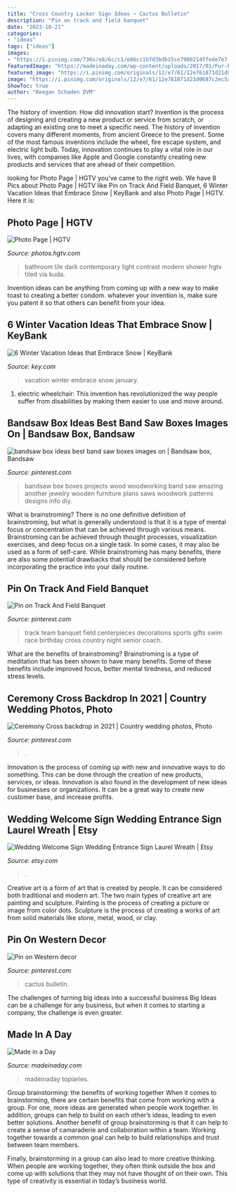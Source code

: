 ```yaml
---
title: "Cross Country Locker Sign Ideas ~ Cactus Bulletin"
description: "Pin on track and field banquet"
date: "2023-10-21"
categories:
- "ideas"
tags: ["ideas"]
images:
- "https://i.pinimg.com/736x/e8/6c/c1/e86cc1bfd3bdb15ce7980214ffede7e7--paper-cactus-bulletin-board-paper.jpg"
featuredImage: "https://madeinaday.com/wp-content/uploads/2017/01/Fur-heart-home.jpg"
featured_image: "https://i.pinimg.com/originals/12/e7/61/12e761871d21d0687c2ec5a183464267.jpg"
image: "https://i.pinimg.com/originals/12/e7/61/12e761871d21d0687c2ec5a183464267.jpg"
ShowToc: true
author: "Keegan Schaden DVM"
---
```



The history of invention: How did innovation start?
Invention is the process of designing and creating a new product or service from scratch, or adapting an existing one to meet a specific need. The history of invention covers many different moments, from ancient Greece to the present. Some of the most famous inventions include the wheel, fire escape system, and electric light bulb. Today, innovation continues to play a vital role in our lives, with companies like Apple and Google constantly creating new products and services that are ahead of their competition.

	

		
looking for Photo Page | HGTV you've came to the right web. We have 8 Pics about Photo Page | HGTV like Pin on Track And Field Banquet, 6 Winter Vacation Ideas that Embrace Snow | KeyBank and also Photo Page | HGTV. Here it is:
		
    
## Photo Page | HGTV

<img loading=lazy src="http://hgtvhome.sndimg.com/content/dam/images/hgtv/fullset/2016/1/25/1/Iverson-Signature-Homes_Grand-Vista_44.jpg.rend.hgtvcom.616.411.suffix/1453756697612.jpeg" onerror="this.onerror=null;this.src='https://tse2.mm.bing.net/th?id=OIP.mDwqb5KbeykL_ZcbmSMzkAEyDM&amp;pid=15.1';" alt="Photo Page | HGTV">

_Source: photos.hgtv.com_

>bathroom tile dark contemporary light contrast modern shower hgtv tiled via kuda. 

	

Invention ideas can be anything from coming up with a new way to make toast to creating a better condom. whatever your invention is, make sure you patent it so that others can benefit from your idea.

    
## 6 Winter Vacation Ideas That Embrace Snow | KeyBank

<img loading=lazy src="https://www.key.com/kco/images/winter_vacation_ideas_1000x480.jpg" onerror="this.onerror=null;this.src='https://tse3.mm.bing.net/th?id=OIP.jy-EqR4aT9RZx3IMLgq2BgHaDj&amp;pid=15.1';" alt="6 Winter Vacation Ideas that Embrace Snow | KeyBank">

_Source: key.com_

>vacation winter embrace snow january. 

	

1) electric wheelchair: This invention has revolutionized the way people suffer from disabilities by making them easier to use and move around.

    
## Bandsaw Box Ideas Best Band Saw Boxes Images On | Bandsaw Box, Bandsaw

<img loading=lazy src="https://i.pinimg.com/736x/e0/71/4d/e0714dda484bccdc2131c666b12c794e.jpg" onerror="this.onerror=null;this.src='https://tse1.mm.bing.net/th?id=OIP.O-nJCC0btQlc5HgNuOUfCwHaJ3&amp;pid=15.1';" alt="bandsaw box ideas best band saw boxes images on | Bandsaw box, Bandsaw">

_Source: pinterest.com_

>bandsaw box boxes projects wood woodworking band saw amazing another jewelry wooden furniture plans saws woodwork patterns designs info diy. 

	

What is brainstroming?
There is no one definitive definition of brainstroming, but what is generally understood is that it is a type of mental focus or concentration that can be achieved through various means. Brainstroming can be achieved through thought processes, visualization exercises, and deep focus on a single task. In some cases, it may also be used as a form of self-care. While brainstroming has many benefits, there are also some potential drawbacks that should be considered before incorporating the practice into your daily routine.

    
## Pin On Track And Field Banquet

<img loading=lazy src="https://i.pinimg.com/originals/12/e7/61/12e761871d21d0687c2ec5a183464267.jpg" onerror="this.onerror=null;this.src='https://tse2.mm.bing.net/th?id=OIP.AKJ9R0N3h0QOEQz9wpRUVgHaJ4&amp;pid=15.1';" alt="Pin on Track And Field Banquet">

_Source: pinterest.com_

>track team banquet field centerpieces decorations sports gifts swim race birthday cross country night senior coach. 

	

What are the benefits of brainstroming?
Brainstroming is a type of meditation that has been shown to have many benefits. Some of these benefits include improved focus, better mental tiredness, and reduced stress levels.

    
## Ceremony Cross Backdrop In 2021 | Country Wedding Photos, Photo

<img loading=lazy src="https://i.pinimg.com/736x/db/b5/05/dbb5052f5ec0707e0bdd4378253542c0.jpg" onerror="this.onerror=null;this.src='https://tse2.mm.bing.net/th?id=OIP.fYBVe6L2cl3RSdeGHVhkBwHaLM&amp;pid=15.1';" alt="Ceremony Cross backdrop in 2021 | Country wedding photos, Photo">

_Source: pinterest.com_

>. 

	

Innovation is the process of coming up with new and innovative ways to do something. This can be done through the creation of new products, services, or ideas. Innovation is also found in the development of new ideas for businesses or organizations. It can be a great way to create new customer base, and increase profits.

    
## Wedding Welcome Sign Wedding Entrance Sign Laurel Wreath | Etsy

<img loading=lazy src="https://i.etsystatic.com/10762002/r/il/5c64b4/1430843468/il_794xN.1430843468_i3y3.jpg" onerror="this.onerror=null;this.src='https://tse2.mm.bing.net/th?id=OIP.2UF1mm6EP4NrXmCoAk0DWQHaJa&amp;pid=15.1';" alt="Wedding Welcome Sign Wedding Entrance Sign Laurel Wreath | Etsy">

_Source: etsy.com_

>. 

	

Creative art is a form of art that is created by people. It can be considered both traditional and modern art. The two main types of creative art are painting and sculpture. Painting is the process of creating a picture or image from color dots. Sculpture is the process of creating a works of art from solid materials like stone, metal, wood, or clay.

    
## Pin On Western Decor

<img loading=lazy src="https://i.pinimg.com/736x/e8/6c/c1/e86cc1bfd3bdb15ce7980214ffede7e7--paper-cactus-bulletin-board-paper.jpg" onerror="this.onerror=null;this.src='https://tse2.mm.bing.net/th?id=OIP.Zf70w9QurkH71VgSuYrTdQHaJ6&amp;pid=15.1';" alt="Pin on Western decor">

_Source: pinterest.com_

>cactus bulletin. 

	

The challenges of turning big ideas into a successful business
Big Ideas can be a challenge for any business, but when it comes to starting a company, the challenge is even greater.

    
## Made In A Day

<img loading=lazy src="https://madeinaday.com/wp-content/uploads/2017/01/Fur-heart-home.jpg" onerror="this.onerror=null;this.src='https://tse3.mm.bing.net/th?id=OIP.-6TO-Z_u4XOc6GfT9bJo-AHaLH&amp;pid=15.1';" alt="Made in a Day">

_Source: madeinaday.com_

>madeinaday topiaries. 

	

Group brainstorming: the benefits of working together
When it comes to brainstorming, there are certain benefits that come from working with a group. For one, more ideas are generated when people work together. In addition, groups can help to build on each other’s ideas, leading to even better solutions.
Another benefit of group brainstorming is that it can help to create a sense of camaraderie and collaboration within a team. Working together towards a common goal can help to build relationships and trust between team members.

Finally, brainstorming in a group can also lead to more creative thinking. When people are working together, they often think outside the box and come up with solutions that they may not have thought of on their own. This type of creativity is essential in today’s business world.

